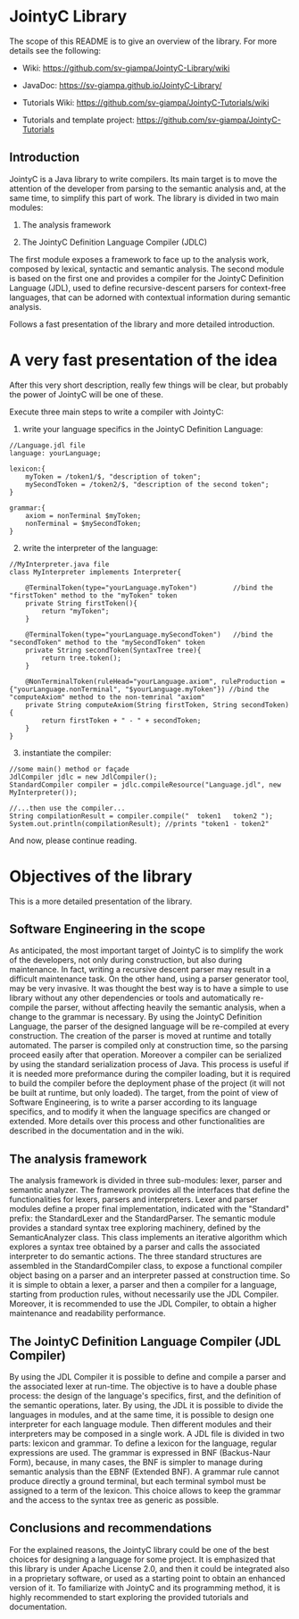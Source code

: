 # JointyC Library
	                                
The scope of this README is to give an overview of the library.
For more details see the following:

* Wiki: https://github.com/sv-giampa/JointyC-Library/wiki

* JavaDoc: https://sv-giampa.github.io/JointyC-Library/

* Tutorials Wiki: https://github.com/sv-giampa/JointyC-Tutorials/wiki

* Tutorials and template project: https://github.com/sv-giampa/JointyC-Tutorials

## Introduction

JointyC is a Java library to write compilers. Its main target is to move
the attention of the developer from parsing to the semantic analysis and,
at the same time, to simplify this part of work.
The library is divided in two main modules:

1. The analysis framework

2. The JointyC Definition Language Compiler (JDLC)

The first module exposes a framework to face up to the analysis work,
composed by lexical, syntactic and semantic analysis.
The second module is based on the first one and provides a compiler for
the JointyC Definition Language (JDL), used to define recursive-descent
parsers for context-free languages, that can be adorned with contextual
information during semantic analysis.

Follows a fast presentation of the library and more detailed introduction.

# A very fast presentation of the idea
After this very short description, really few things will be clear, but probably the power of JointyC will be one of these.

Execute three main steps to write a compiler with JointyC:

1) write your language specifics in the JointyC Definition Language:
```
//Language.jdl file
language: yourLanguage;

lexicon:{
	myToken = /token1/$, "description of token";
	mySecondToken = /token2/$, "description of the second token";
}

grammar:{
	axiom = nonTerminal $myToken;
	nonTerminal = $mySecondToken;
}
```

2) write the interpreter of the language:
```
//MyInterpreter.java file
class MyInterpreter implements Interpreter{

	@TerminalToken(type="yourLanguage.myToken") 		//bind the "firstToken" method to the "myToken" token
	private String firstToken(){
		return "myToken";
	}
	
	@TerminalToken(type="yourLanguage.mySecondToken") 	//bind the "secondToken" method to the "mySecondToken" token
	private String secondToken(SyntaxTree tree){
		return tree.token();
	}
	
	@NonTerminalToken(ruleHead="yourLanguage.axiom", ruleProduction = {"yourLanguage.nonTerminal", "$yourLanguage.myToken"}) //bind the "computeAxiom" method to the non-temrinal "axiom"
	private String computeAxiom(String firstToken, String secondToken){
		return firstToken + " - " + secondToken;
	}
}
```

3) instantiate the compiler:
```
//some main() method or façade
JdlCompiler jdlc = new JdlCompiler();
StandardCompiler compiler = jdlc.compileResource("Language.jdl", new MyInterpreter());

//...then use the compiler...
String compilationResult = compiler.compile("  token1   token2 ");
System.out.println(compilationResult); //prints "token1 - token2"
```

And now, please continue reading.

# Objectives of the library
This is a more detailed presentation of the library.

## Software Engineering in the scope

As anticipated, the most important target of JointyC is to simplify the
work of the developers, not only during construction, but also during 
maintenance. In fact, writing a recursive descent parser may result in
a difficult maintenance task. On the other hand, using a parser generator
tool, may be very invasive. It was thought the best way is to have a
simple to use library without any other dependencies or tools and
automatically re-compile the parser, without affecting heavily the
semantic analysis, when a change to the grammar is necessary. By using
the JointyC Definition Language, the parser of the designed language will
be re-compiled at every construction. The creation of the parser is moved
at runtime and totally automated. The parser is compiled only at
construction time, so the parsing proceed easily after that operation.
Moreover a compiler can be serialized by using the standard serialization
process of Java. This process is useful if it is needed more preformance 
during the compiler loading, but it is required to build the compiler
before the deployment phase of the project (it will not be built at
runtime, but only loaded).
The target, from the point of view of Software Engineering, is to write
a parser according to its language specifics, and to modify it when the
language specifics are changed or extended.
More details over this process and other functionalities are described
in the documentation and in the wiki.


## The analysis framework

The analysis framework is divided in three sub-modules: lexer, parser and
semantic analyzer. The framework provides all the interfaces that define
the functionalities for lexers, parsers and interpreters.
Lexer and parser modules define a proper final implementation, indicated
with the "Standard" prefix: the StandardLexer and the StandardParser.
The semantic module provides a standard syntax tree exploring machinery,
defined by the SemanticAnalyzer class. This class implements an iterative
algorithm which explores a syntax tree obtained by a parser and calls
the associated interpreter to do semantic actions. The three standard
structures are assembled in the StandardCompiler class, to expose a
functional compiler object basing on a parser and an interpreter passed
at construction time. So it is simple to obtain a lexer, a parser and
then a compiler for a language, starting from production rules, without
necessarily use the JDL Compiler. Moreover, it is recommended to use the
JDL Compiler, to obtain a higher maintenance and readability performance.


## The JointyC Definition Language Compiler (JDL Compiler)

By using the JDL Compiler it is possible to define and compile a parser
and the associated lexer at run-time. The objective is to have a double
phase process: the design of the language's specifics, first, and the
definition of the semantic operations, later. By using, the JDL it is
possible to divide the languages in modules, and at the same time,
it is possible to design one interpreter for each language module. Then
different modules and their interpreters may be composed in a single
work. A JDL file is divided in two parts: lexicon and grammar. To define
a lexicon for the language, regular expressions are used. The grammar is
expressed in BNF (Backus-Naur Form), because, in many cases, the BNF is
simpler to manage during semantic analysis than the EBNF (Extended BNF).
A grammar rule cannot produce directly a ground terminal, but each
terminal symbol must be assigned to a term of the lexicon. This choice
allows to keep the grammar and the access to the syntax tree as generic
as possible.


## Conclusions and recommendations

For the explained reasons, the JointyC library could be one of the best
choices for designing a language for some project. It is emphasized
that this library is under Apache License 2.0, and then it could be
integrated also in a proprietary software, or used as a starting point
to obtain an enhanced version of it. To familiarize with JointyC and its
programming method, it is highly recommended to start exploring the
provided tutorials and documentation.
		
		
		
		
		
		
		

